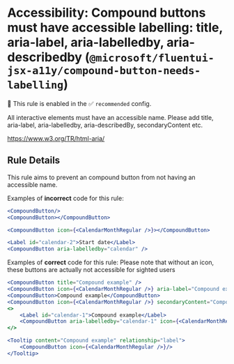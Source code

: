 # Accessibility: Compound buttons must have accessible labelling: title, aria-label, aria-labelledby, aria-describedby (`@microsoft/fluentui-jsx-a11y/compound-button-needs-labelling`)

💼 This rule is enabled in the ✅ `recommended` config.

<!-- end auto-generated rule header -->

All interactive elements must have an accessible name.
Please add title, aria-label, aria-labelledby, aria-describedBy, secondaryContent etc.

<https://www.w3.org/TR/html-aria/>

## Rule Details

This rule aims to prevent an compound button from not having an accessible name.

Examples of **incorrect** code for this rule:

```jsx
<CompoundButton/>
<CompoundButton></CompoundButton>

<CompoundButton icon={<CalendarMonthRegular />}></CompoundButton>

<Label id="calendar-2">Start date</Label>
<CompoundButton aria-labelledby="calendar" />
```

Examples of **correct** code for this rule:
Please note that without an icon, these buttons are actually not accessible for sighted users

```jsx
<CompoundButton title="Compound example" />
<CompoundButton icon={<CalendarMonthRegular />} aria-label="Compound example" />
<CompoundButton>Compound example</CompoundButton>
<CompoundButton icon={<CalendarMonthRegular />} secondaryContent="Compound example" />
<>
    <Label id="calendar-1">Compound example</Label>
    <CompoundButton aria-labelledby="calendar-1" icon={<CalendarMonthRegular />} />
</>

<Tooltip content="Compound example" relationship="label">
    <CompoundButton icon={<CalendarMonthRegular />}/>
</Tooltip>
```
